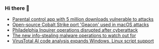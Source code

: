 ### Hi there 👋

<!--START_SECTION:feed-->
* [Parental control app with 5 million downloads vulnerable to attacks](https://www.bleepingcomputer.com/news/security/parental-control-app-with-5-million-downloads-vulnerable-to-attacks/)
* [Open-source Cobalt Strike port 'Geacon' used in macOS attacks](https://www.bleepingcomputer.com/news/security/open-source-cobalt-strike-port-geacon-used-in-macos-attacks/)
* [Philadelphia Inquirer operations disrupted after cyberattack](https://www.bleepingcomputer.com/news/security/philadelphia-inquirer-operations-disrupted-after-cyberattack/)
* [The new info-stealing malware operations to watch out for](https://www.bleepingcomputer.com/news/security/the-new-info-stealing-malware-operations-to-watch-out-for/)
* [VirusTotal AI code analysis expands Windows, Linux script support](https://www.bleepingcomputer.com/news/security/virustotal-ai-code-analysis-expands-windows-linux-script-support/)
<!--END_SECTION:feed-->

<!--
**frankenk/frankenk** is a ✨ _special_ ✨ repository because its `README.md` (this file) appears on your GitHub profile.

Here are some ideas to get you started:

- 🔭 I’m currently working on ...
- 🌱 I’m currently learning ...
- 👯 I’m looking to collaborate on ...
- 🤔 I’m looking for help with ...
- 💬 Ask me about ...
- 📫 How to reach me: ...
- 😄 Pronouns: ...
- ⚡ Fun fact: ...
-->



